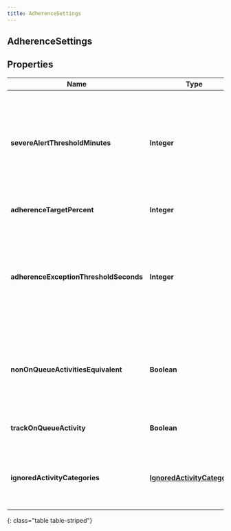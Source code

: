 ```yaml
---
title: AdherenceSettings
---
```

## AdherenceSettings


## Properties

| Name | Type | Description | Notes |
| ------------ | ------------- | ------------- | ------------- |
| **severeAlertThresholdMinutes** | <!----><!---->**Integer**<!----> | The threshold in minutes where an alert will be triggered when an agent is considered severely out of adherence |  [optional] |
| **adherenceTargetPercent** | <!----><!---->**Integer**<!----> | Target adherence percentage |  [optional] |
| **adherenceExceptionThresholdSeconds** | <!----><!---->**Integer**<!----> | The threshold in seconds for which agents should not be penalized for being momentarily out of adherence |  [optional] |
| **nonOnQueueActivitiesEquivalent** | <!----><!---->**Boolean**<!----> | Whether to treat all non-on-queue activities as equivalent for adherence purposes |  [optional] |
| **trackOnQueueActivity** | <!----><!---->**Boolean**<!----> | Whether to track on-queue activities |  [optional] |
| **ignoredActivityCategories** | <!----><!---->[**IgnoredActivityCategories**](IgnoredActivityCategories.html)<!----> | Activity categories that should be ignored for adherence purposes |  [optional] |
{: class="table table-striped"}




